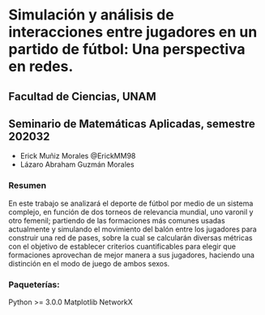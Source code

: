 # Simulación y análisis de interacciones entre jugadores en un partido de fútbol: Una perspectiva en redes.

## Facultad de Ciencias, UNAM

## Seminario de Matemáticas Aplicadas, semestre 202032

- Erick Muñiz Morales @ErickMM98
- Lázaro Abraham Guzmán Morales

### Resumen 

En este trabajo se analizará el deporte de fútbol por medio de un sistema complejo, en
función de dos torneos de relevancia mundial, uno varonil y otro femenil; partiendo de las
formaciones más comunes usadas actualmente y simulando el movimiento del balón entre los
jugadores para construir una red de pases, sobre la cual se calcularán diversas métricas con el
objetivo de establecer criterios cuantificables para elegir que formaciones aprovechan de mejor
manera a sus jugadores, haciendo una distinción en el modo de juego de ambos sexos.

### Paqueterías:

Python >= 3.0.0
Matplotlib
NetworkX
